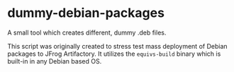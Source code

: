 # dummy-debian-packages
A small tool which creates different, dummy .deb files.  

This script was originally created to stress test mass deployment of Debian packages to JFrog Artifactory. It utilizes the `equivs-build` binary which is built-in in any Debian based OS.



